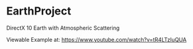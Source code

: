# EarthProject
DirectX 10 Earth with Atmospheric Scattering

Viewable Example at:
https://www.youtube.com/watch?v=tR4LTzIuQUA
